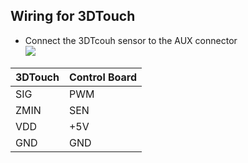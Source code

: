 ## Wiring for 3DTouch
- Connect the 3DTcouh sensor to the AUX connector  
![](wiring.png)    

|  3DTouch  |Control Board|
|-----------|-------------|
|  SIG      |     PWM     |
|  ZMIN     |     SEN     |
|  VDD      |     +5V     |
|  GND      |     GND     |



